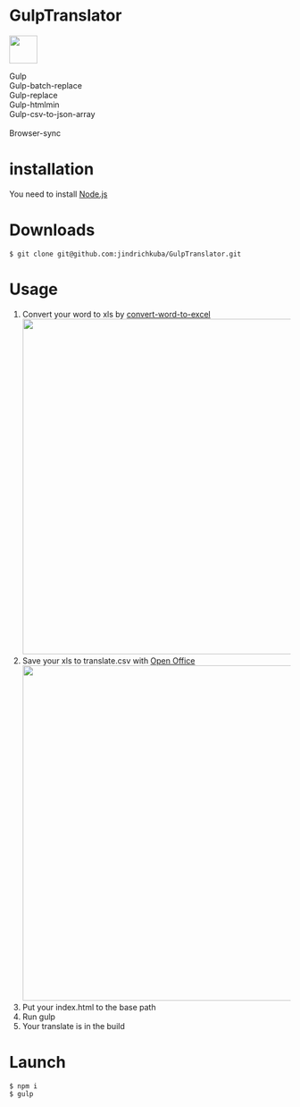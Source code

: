 # GulpTranslator
<p><img width="50" src="https://raw.githubusercontent.com/gulpjs/artwork/master/gulp-2x.png" style="max-width:100%;">
</p>
Gulp <br />
Gulp-batch-replace <br />
Gulp-replace <br />
Gulp-htmlmin <br />
Gulp-csv-to-json-array<br />
<br />
Browser-sync

# installation 
You need to install <a href="http://nodejs.org" target="_blank">Node.js</a>

# Downloads
<pre><code>$ git clone git@github.com:jindrichkuba/GulpTranslator.git</code></pre>

# Usage
1) Convert your word to xls by <a href="http://www.watermark-images.com/convert-word-to-excel.aspx" target="_blank">convert-word-to-excel</a> <br />
<img src="https://raw.githubusercontent.com/jindrichkuba/GulpTranslator/master/example/word.png" width="600" style="max-width:100%;"> <br />
2) Save your xls to translate.csv with <a href="https://www.openoffice.org/download/index.html" target="_blank">Open Office</a>  <br />
<img src="https://raw.githubusercontent.com/jindrichkuba/GulpTranslator/master/example/open_office.png" width="600" style="max-width:100%;"> <br />
3) Put your index.html to the base path <br />
4) Run gulp<br />
5) Your translate is in the build 

# Launch
<pre><code>$ npm i
$ gulp</code></pre>

